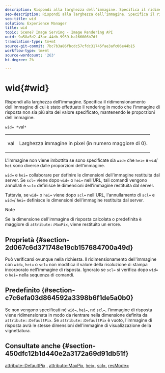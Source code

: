 ```yaml
---
description: Rispondi alla larghezza dell’immagine. Specifica il ridimensionamento dell'immagine di cui è stato effettuato il rendering in modo che l'immagine di risposta non sia più alta del valore specificato, mantenendo le proporzioni dell'immagine.
seo-description: Rispondi alla larghezza dell’immagine. Specifica il ridimensionamento dell'immagine di cui è stato effettuato il rendering in modo che l'immagine di risposta non sia più alta del valore specificato, mantenendo le proporzioni dell'immagine.
seo-title: wid
solution: Experience Manager
title: wid
topic: Scene7 Image Serving - Image Rendering API
uuid: 9a58a5d2-43ac-44db-9959-ba166006b7df
translation-type: tm+mt
source-git-commit: 7bc7b3a86fbcdc57cfdc31745fae3afc06e44b15
workflow-type: tm+mt
source-wordcount: '263'
ht-degree: 2%

---
```



# wid{#wid}

Rispondi alla larghezza dell’immagine. Specifica il ridimensionamento dell&#39;immagine di cui è stato effettuato il rendering in modo che l&#39;immagine di risposta non sia più alta del valore specificato, mantenendo le proporzioni dell&#39;immagine.

`wid= *`val`*`

<table id="simpletable_1C898A7B99114BE986EC5553F6A31E82"> 
 <tr class="strow"> 
  <td class="stentry"> <p><span class="varname"> val</span> </p> </td> 
  <td class="stentry"> <p>Larghezza immagine in pixel (in numero maggiore di 0). </p></td> 
 </tr> 
</table>

L&#39;immagine non viene imbottita se sono specificate sia `wid=` che `hei=` e `wid`/ `hei` sono diverse dalle proporzioni dell&#39;immagine.

`wid=` e  `hei=` collaborare per definire le dimensioni dell&#39;immagine restituita dal server. Se `scl=` viene dopo `wid=` o `hei=` nell&#39;URL, tali comandi vengono annullati e `scl=` definisce le dimensioni dell&#39;immagine restituita dal server.

Tuttavia, se `wid=` o `hei=` viene dopo `scl=` nell&#39;URL, l&#39;annullamento di `scl=` e `wid=`/ `hei=` definisce le dimensioni dell&#39;immagine restituita dal server.

>[!NOTE]
>
>Se la dimensione dell&#39;immagine di risposta calcolata o predefinita è maggiore di `attribute::MaxPix`, viene restituito un errore.

## Proprietà {#section-2d067c6d371748e19cb157684700a49d}

Può verificarsi ovunque nella richiesta. Il ridimensionamento dell&#39;immagine con `wid=`, `hei=` o `scl=` non modifica il valore della risoluzione di stampa incorporato nell&#39;immagine di risposta. Ignorato se `scl=` si verifica dopo `wid=` o `hei=` nella sequenza di comandi.

## Predefinito {#section-c7c6efa03d864592a3398b6f1de5a0b0}

Se non vengono specificati né `wid=`, `hei=`, né `scl=`, l&#39;immagine di risposta viene ridimensionata in modo da rientrare nella dimensione definita da `attribute::DefaultPix`. Se `attribute::DefaultPix` è vuoto, l&#39;immagine di risposta avrà le stesse dimensioni dell&#39;immagine di visualizzazione della vignettatura.

## Consultate anche {#section-450dfc12b1d440e2a3172a69d91db51f}

[attribute::DefaultPix](../../../../../ir-api/material-cat/image-rendering-api-ref/c-ir-material-catalog/c-ir-attributes-reference/r-ir-defaultpix.md#reference-102c98f9b5d24d2aaaeb756653fb0e6f) ,  [attributo::MaxPix](../../../../../ir-api/material-cat/image-rendering-api-ref/c-ir-material-catalog/c-ir-attributes-reference/r-ir-maxpix.md#reference-569f186bbc2840a6bd3cffa8ff3e7657),  [hei=](../../../../../ir-api/http-protocol/image-rendering-api-ref/c-ir-http-protocol-ref/c-ir-http-protocol-command-reference/r-ir-hei.md#reference-1c08f60365a94417a39867c09cac5478),  [scl=](../../../../../ir-api/http-protocol/image-rendering-api-ref/c-ir-http-protocol-ref/c-ir-http-protocol-command-reference/r-ir-scl.md#reference-b14b51a6cbe34f0bba42880540592f29),  [resMode=](../../../../../ir-api/http-protocol/image-rendering-api-ref/c-ir-http-protocol-ref/c-ir-http-protocol-command-reference/r-ir-http-resmode.md#reference-851a5b636f8948cfb11456c9b7dab0d3)
